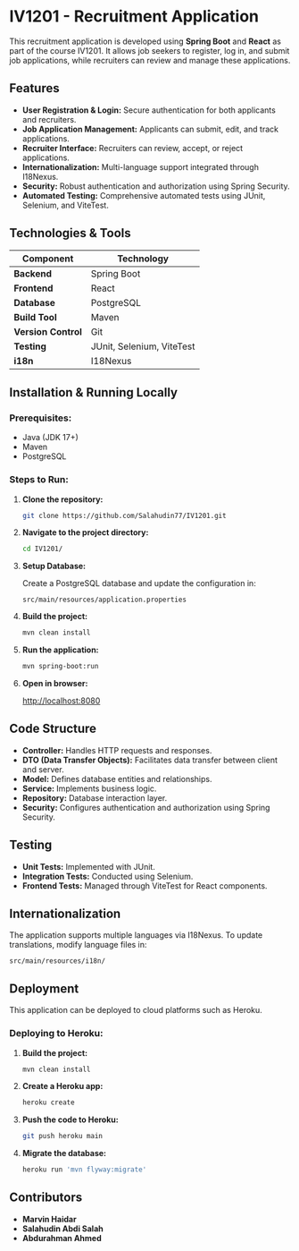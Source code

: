 # IV1201 - Recruitment Application

This recruitment application is developed using **Spring Boot** and **React** as part of the course IV1201. It allows job seekers to register, log in, and submit job applications, while recruiters can review and manage these applications.

## Features

- **User Registration & Login:** Secure authentication for both applicants and recruiters.
- **Job Application Management:** Applicants can submit, edit, and track applications.
- **Recruiter Interface:** Recruiters can review, accept, or reject applications.
- **Internationalization:** Multi-language support integrated through I18Nexus.
- **Security:** Robust authentication and authorization using Spring Security.
- **Automated Testing:** Comprehensive automated tests using JUnit, Selenium, and ViteTest.

## Technologies & Tools

| Component           | Technology             |
|---------------------|------------------------|
| **Backend**         | Spring Boot            |
| **Frontend**        | React                  |
| **Database**        | PostgreSQL             |
| **Build Tool**      | Maven                  |
| **Version Control** | Git                    |
| **Testing**         | JUnit, Selenium, ViteTest |
| **i18n**            | I18Nexus               |

## Installation & Running Locally

### Prerequisites:
- Java (JDK 17+)
- Maven
- PostgreSQL

### Steps to Run:

1. **Clone the repository:**
   ```bash
   git clone https://github.com/Salahudin77/IV1201.git
   ```

2. **Navigate to the project directory:**

   ```bash
   cd IV1201/
   ```

3. **Setup Database:**

   Create a PostgreSQL database and update the configuration in:
   ```
   src/main/resources/application.properties
   ```

4. **Build the project:**

   ```bash
   mvn clean install
   ```

5. **Run the application:**

   ```bash
   mvn spring-boot:run
   ```

4. **Open in browser:**

   [http://localhost:8080](http://localhost:8080)

## Code Structure

- **Controller:** Handles HTTP requests and responses.
- **DTO (Data Transfer Objects):** Facilitates data transfer between client and server.
- **Model:** Defines database entities and relationships.
- **Service:** Implements business logic.
- **Repository:** Database interaction layer.
- **Security:** Configures authentication and authorization using Spring Security.

## Testing

- **Unit Tests:** Implemented with JUnit.
- **Integration Tests:** Conducted using Selenium.
- **Frontend Tests:** Managed through ViteTest for React components.

## Internationalization

The application supports multiple languages via I18Nexus. To update translations, modify language files in:

```
src/main/resources/i18n/
```

## Deployment

This application can be deployed to cloud platforms such as Heroku.

### Deploying to Heroku:

1. **Build the project:**

   ```bash
   mvn clean install
   ```

2. **Create a Heroku app:**

   ```bash
   heroku create
   ```

3. **Push the code to Heroku:**

   ```bash
   git push heroku main
   ```

4. **Migrate the database:**

   ```bash
   heroku run 'mvn flyway:migrate'
   ```

## Contributors
- **Marvin Haidar**
- **Salahudin Abdi Salah**
- **Abdurahman Ahmed**

